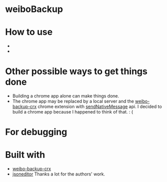 # weiboBackup

# How to use
- 
-

# Other possible ways to get things done
- Building a chrome app alone can make things done.
- The chrome app may be replaced by a local server and the [weibo-backup-crx](https://github.com/tiye/weibo-backup-crx) chrome extension with [sendNativeMessage](https://developer.chrome.com/extensions/runtime#method-sendNativeMessage) api.
I decided to build a chrome app because I happened to think of that. : (

# For debugging



# Built with
- [weibo-backup-crx](https://github.com/tiye/weibo-backup-crx)
- [jsoneditor](https://github.com/josdejong/jsoneditor)
Thanks a lot for the authors' work. 

  